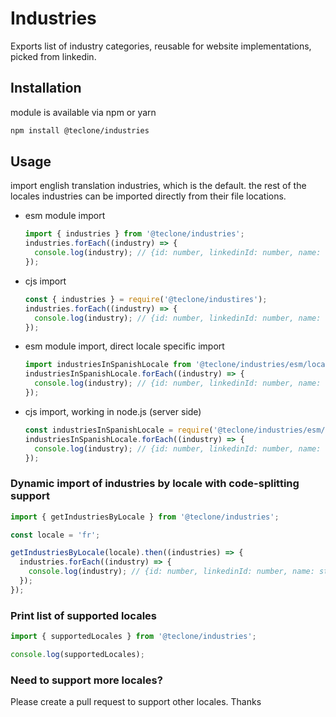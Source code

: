 # Industries

Exports list of industry categories, reusable for website implementations, picked from linkedin.

## Installation

module is available via npm or yarn

```bash
npm install @teclone/industries
```

## Usage

import english translation industries, which is the default. the rest of the locales industries can be imported directly from their file locations.

- esm module import

  ```javascript
  import { industries } from '@teclone/industries';
  industries.forEach((industry) => {
    console.log(industry); // {id: number, linkedinId: number, name: string};
  });
  ```

- cjs import

  ```javascript
  const { industries } = require('@teclone/industires');
  industries.forEach((industry) => {
    console.log(industry); // {id: number, linkedinId: number, name: string};
  });
  ```

- esm module import, direct locale specific import

  ```javascript
  import industriesInSpanishLocale from '@teclone/industries/esm/locales/es.json';
  industriesInSpanishLocale.forEach((industry) => {
    console.log(industry); // {id: number, linkedinId: number, name: string};
  });
  ```

- cjs import, working in node.js (server side)

  ```javascript
  const industriesInSpanishLocale = require('@teclone/industries/esm/locales/es.json');
  industriesInSpanishLocale.forEach((industry) => {
    console.log(industry); // {id: number, linkedinId: number, name: string};
  });
  ```

### Dynamic import of industries by locale with code-splitting support

```javascript
import { getIndustriesByLocale } from '@teclone/industries';

const locale = 'fr';

getIndustriesByLocale(locale).then((industries) => {
  industries.forEach((industry) => {
    console.log(industry); // {id: number, linkedinId: number, name: string};
  });
});
```

### Print list of supported locales

```javascript
import { supportedLocales } from '@teclone/industries';

console.log(supportedLocales);
```

### Need to support more locales?

Please create a pull request to support other locales. Thanks
